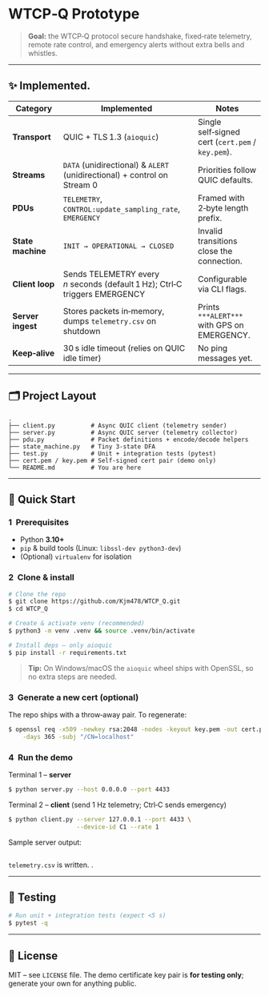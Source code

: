 # WTCP‑Q Prototype
 
> **Goal:**  the WTCP‑Q protocol secure handshake, fixed‑rate telemetry, remote rate control, and emergency alerts without extra bells and whistles.

---

## ✨ Implemented.

| Category | Implemented | Notes |
| --- | --- | --- |
| **Transport** | QUIC + TLS 1.3 (`aioquic`) | Single self‑signed cert (`cert.pem` / `key.pem`). |
| **Streams** | `DATA` (unidirectional) & `ALERT` (unidirectional) + control on Stream 0 | Priorities follow QUIC defaults. |
| **PDUs** | `TELEMETRY`, `CONTROL:update_sampling_rate`, `EMERGENCY` | Framed with 2‑byte length prefix. |
| **State machine** | `INIT → OPERATIONAL → CLOSED` | Invalid transitions close the connection. |
| **Client loop** | Sends TELEMETRY every *n* seconds (default 1 Hz); Ctrl‑C triggers EMERGENCY | Configurable via CLI flags. |
| **Server ingest** | Stores packets in‑memory, dumps `telemetry.csv` on shutdown | Prints `***ALERT***` with GPS on EMERGENCY. |
| **Keep‑alive** | 30 s idle timeout (relies on QUIC idle timer) | No ping messages yet. |




---

## 🗂️ Project Layout

```
.
├── client.py          # Async QUIC client (telemetry sender)
├── server.py          # Async QUIC server (telemetry collector)
├── pdu.py             # Packet definitions + encode/decode helpers
├── state_machine.py   # Tiny 3‑state DFA
├── test.py            # Unit + integration tests (pytest)
├── cert.pem / key.pem # Self‑signed cert pair (demo only)
└── README.md          # You are here
```

---

## 🚀 Quick Start

### 1  Prerequisites

* Python **3.10+**
* `pip` & build tools (Linux: `libssl-dev python3-dev`)  
* (Optional) `virtualenv` for isolation

### 2  Clone & install

```bash
# Clone the repo
$ git clone https://github.com/Kjm478/WTCP_Q.git
$ cd WTCP_Q

# Create & activate venv (recommended)
$ python3 -m venv .venv && source .venv/bin/activate

# Install deps – only aioquic 
$ pip install -r requirements.txt 
```

> **Tip:** On Windows/macOS the `aioquic` wheel ships with OpenSSL, so no extra steps are needed.

### 3  Generate a new cert (optional)

The repo ships with a throw‑away pair. To regenerate:

```bash
$ openssl req -x509 -newkey rsa:2048 -nodes -keyout key.pem -out cert.pem \
    -days 365 -subj "/CN=localhost"
```

### 4  Run the demo

Terminal 1 – **server**
```bash
$ python server.py --host 0.0.0.0 --port 4433
```

Terminal 2 – **client** (send 1 Hz telemetry; Ctrl‑C sends emergency)
```bash
$ python client.py --server 127.0.0.1 --port 4433 \
                   --device-id C1 --rate 1
```

Sample server output:
```
```
`telemetry.csv` is written. .

---

## 🧪 Testing

```bash
# Run unit + integration tests (expect <5 s)
$ pytest -q
```

---

## 📄 License

MIT – see `LICENSE` file. The demo certificate key pair is **for testing only**; generate your own for anything public.
